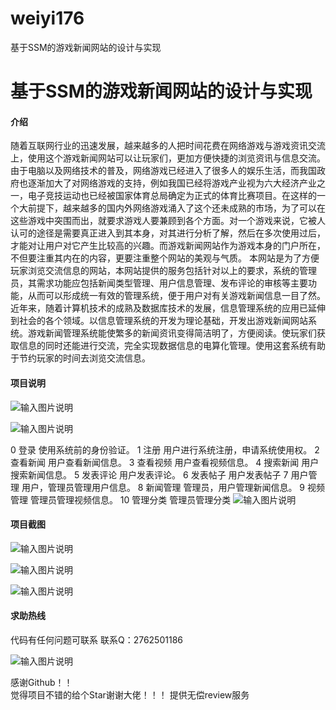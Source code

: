 # weiyi176
基于SSM的游戏新闻网站的设计与实现

# 基于SSM的游戏新闻网站的设计与实现

#### 介绍
随着互联网行业的迅速发展，越来越多的人把时间花费在网络游戏与游戏资讯交流上，使用这个游戏新闻网站可以让玩家们，更加方便快捷的浏览资讯与信息交流。
由于电脑以及网络技术的普及，网络游戏已经进入了很多人的娱乐生活，而我国政府也逐渐加大了对网络游戏的支持，例如我国已经将游戏产业视为六大经济产业之一，电子竞技运动也已经被国家体育总局确定为正式的体育比赛项目。在这样的一个大前提下，越来越多的国内外网络游戏涌入了这个还未成熟的市场，为了可以在这些游戏中突围而出，就要求游戏人要兼顾到各个方面。对一个游戏来说，它被人认可的途径是需要真正进入到其本身，对其进行分析了解，然后在多次使用过后，才能对让用户对它产生比较高的兴趣。而游戏新闻网站作为游戏本身的门户所在，不但要注重其内在的内容，更要注重整个网站的美观与气质。 
本网站是为了方便玩家浏览交流信息的网站，本网站提供的服务包括针对以上的要求，系统的管理员，其需求功能应包括新闻类型管理、用户信息管理、发布评论的审核等主要功能，从而可以形成统一有效的管理系统，便于用户对有关游戏新闻信息一目了然。
近年来，随着计算机技术的成熟及数据库技术的发展，信息管理系统的应用已延伸到社会的各个领域。以信息管理系统的开发为理论基础，开发出游戏新闻网站系统。游戏新闻管理系统能使繁多的新闻资讯变得简洁明了，方便阅读。使玩家们获取信息的同时还能进行交流，完全实现数据信息的电算化管理。使用这套系统有助于节约玩家的时间去浏览交流信息。













#### 项目说明
![输入图片说明](https://images.gitee.com/uploads/images/2021/0209/012952_5b559c35_8621591.png "屏幕截图.png")


![输入图片说明](https://images.gitee.com/uploads/images/2021/0209/013000_454677c3_8621591.png "屏幕截图.png")

0	登录	使用系统前的身份验证。
1	注册	用户进行系统注册，申请系统使用权。
2	查看新闻	用户查看新闻信息。
3	查看视频	用户查看视频信息。
4	搜索新闻	用户搜索新闻信息。
5	发表评论	用户发表评论。
6	发表帖子	用户发表帖子
7	用户管理	用户，管理员管理用户信息。
8	新闻管理	管理员，用户管理新闻信息。
9	视频管理	管理员管理视频信息。
10	管理分类	管理员管理分类
![输入图片说明](https://images.gitee.com/uploads/images/2021/0209/013018_e7389ee2_8621591.png "屏幕截图.png")







#### 项目截图
![输入图片说明](https://images.gitee.com/uploads/images/2021/0209/013031_3b813ccf_8621591.png "屏幕截图.png")

![输入图片说明](https://images.gitee.com/uploads/images/2021/0209/013037_8e46208f_8621591.png "屏幕截图.png")

![输入图片说明](https://images.gitee.com/uploads/images/2021/0209/013055_e87fc27a_8621591.png "屏幕截图.png")



#### 求助热线


代码有任何问题可联系
联系Q：2762501186

                            
![输入图片说明](https://images.gitee.com/uploads/images/2020/1119/003728_cd598bb9_4865385.jpeg "微信.jpg")           

感谢Github！！  
觉得项目不错的给个Star谢谢大佬！！！
提供无偿review服务
